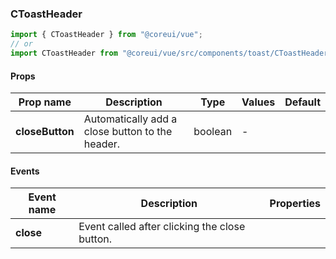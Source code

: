 ### CToastHeader

```jsx
import { CToastHeader } from "@coreui/vue";
// or
import CToastHeader from "@coreui/vue/src/components/toast/CToastHeader";
```

#### Props

| Prop name       | Description                                     | Type    | Values | Default |
| --------------- | ----------------------------------------------- | ------- | ------ | ------- |
| **closeButton** | Automatically add a close button to the header. | boolean | -      |         |

#### Events

| Event name | Description                                   | Properties |
| ---------- | --------------------------------------------- | ---------- |
| **close**  | Event called after clicking the close button. |
